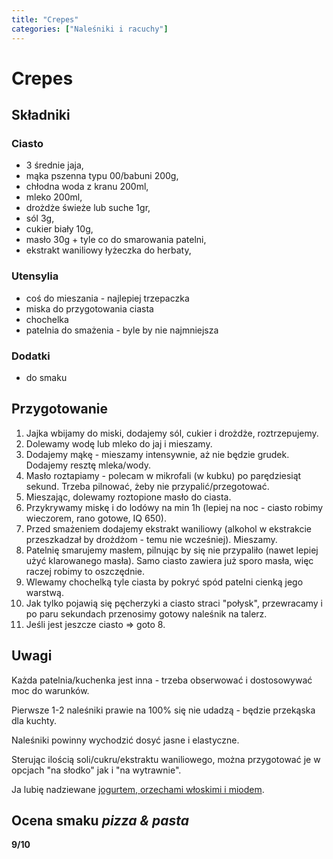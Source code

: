 ```yaml
---
title: "Crepes"
categories: ["Naleśniki i racuchy"]
---
```


# Crepes

## Składniki

### Ciasto

-   3 średnie jaja,
-   mąka pszenna typu 00/babuni 200g,
-   chłodna woda z kranu 200ml,
-   mleko 200ml,
-   drożdże świeże lub suche 1gr,
-   sól 3g,
-   cukier biały 10g,
-   masło 30g + tyle co do smarowania patelni,
-   ekstrakt waniliowy łyżeczka do herbaty,

### Utensylia
-   coś do mieszania - najlepiej trzepaczka
-   miska do przygotowania ciasta
-   chochelka
-   patelnia do smażenia - byle by nie najmniejsza

### Dodatki

* do smaku

## Przygotowanie

1. Jajka wbijamy do miski, dodajemy sól, cukier i drożdże, roztrzepujemy.
2. Dolewamy wodę lub mleko do jaj i mieszamy.
3. Dodajemy mąkę - mieszamy intensywnie, aż nie będzie grudek. Dodajemy resztę mleka/wody.
4. Masło roztapiamy - polecam w mikrofali (w kubku) po parędziesiąt sekund. Trzeba pilnować, żeby nie przypalić/przegotować.
5. Mieszając, dolewamy roztopione masło do ciasta.
6. Przykrywamy miskę i do lodówy na min 1h (lepiej na noc - ciasto robimy wieczorem, rano gotowe, IQ 650).
7. Przed smażeniem dodajemy ekstrakt waniliowy (alkohol w ekstrakcie przeszkadzał by drożdżom - temu nie wcześniej). Mieszamy.
8. Patelnię smarujemy masłem, pilnując by się nie przypaliło (nawet lepiej użyć klarowanego masła). Samo ciasto zawiera już sporo masła, więc raczej robimy to oszczędnie.
9. Wlewamy chochelką tyle ciasta by pokryć spód patelni cienką jego warstwą.
10. Jak tylko pojawią się pęcherzyki a ciasto straci "połysk", przewracamy i po paru sekundach przenosimy gotowy naleśnik na talerz.
11. Jeśli jest jeszcze ciasto => goto 8.

## Uwagi

Każda patelnia/kuchenka jest inna - trzeba obserwować i dostosowywać moc do warunków.

Pierwsze 1-2 naleśniki prawie na 100% się nie udadzą - będzie przekąska dla kuchty.

Naleśniki powinny wychodzić dosyć jasne i elastyczne.

Sterując ilością soli/cukru/ekstraktu waniliowego, można przygotować je w opcjach "na słodko" jak i "na wytrawnie".

Ja lubię nadziewane [jogurtem, orzechami włoskimi i miodem](pl-jogurt-z-orzechami-wloskimi-i-miodem.md).

## Ocena smaku _pizza & pasta_

**9/10**
